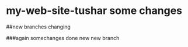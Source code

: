 # my-web-site-tushar some changes

##new branches changing

###again somechanges done new new branch

